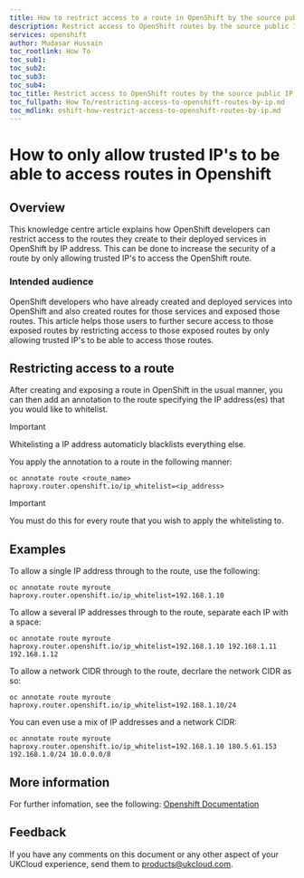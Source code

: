 ```yaml
---
title: How to restrict access to a route in OpenShift by the source public IP address
description: Restrict access to OpenShift routes by the source public IP address
services: openshift
author: Mudasar Hussain
toc_rootlink: How To
toc_sub1: 
toc_sub2:
toc_sub3:
toc_sub4:
toc_title: Restrict access to OpenShift routes by the source public IP address
toc_fullpath: How To/restricting-access-to-openshift-routes-by-ip.md
toc_mdlink: oshift-how-restrict-access-to-openshift-routes-by-ip.md
---
```


# How to only allow trusted IP's to be able to access routes in Openshift

## Overview

This knowledge centre article explains how OpenShift developers can restrict access to the routes they create to their deployed services in OpenShift by IP address. This can be done to increase the security of a route by only allowing trusted IP's to access the OpenShift route.

### Intended audience

OpenShift developers who have already created and deployed services into OpenShift and also created routes for those services and exposed those routes. This article helps those users to further secure access to those exposed routes by restricting access to those exposed routes by only allowing trusted IP's to be able to access those routes.

## Restricting access to a route

After creating and exposing a route in OpenShift in the usual manner, you can then add an annotation to the route specifying the IP address(es) that you would like to whitelist.
  
> [!IMPORTANT]
> Whitelisting a IP address automaticly blacklists everything else.
  
  You apply the annotation to a route in the following manner:
  
    oc annotate route <route_name> haproxy.router.openshift.io/ip_whitelist=<ip_address>

> [!IMPORTANT]
> You must do this for every route that you wish to apply the whitelisting to.

## Examples

To allow a single IP address through to the route, use the following:
  
    oc annotate route myroute haproxy.router.openshift.io/ip_whitelist=192.168.1.10

To allow a several IP addresses through to the route, separate each IP with a space:

    oc annotate route myroute haproxy.router.openshift.io/ip_whitelist=192.168.1.10 192.168.1.11 192.168.1.12

To allow a network CIDR through to the route, decrlare the network CIDR as so:

    oc annotate route myroute haproxy.router.openshift.io/ip_whitelist=192.168.1.10/24

You can even use a mix of IP addresses and a network CIDR:

    oc annotate route myroute haproxy.router.openshift.io/ip_whitelist=192.168.1.10 180.5.61.153 192.168.1.0/24 10.0.0.0/8

## More information

For further infomation, see the following: [Openshift Documentation](https://docs.openshift.com/container-platform/3.9/architecture/networking/routes.html)


## Feedback

If you have any comments on this document or any other aspect of your UKCloud experience, send them to <products@ukcloud.com>.
